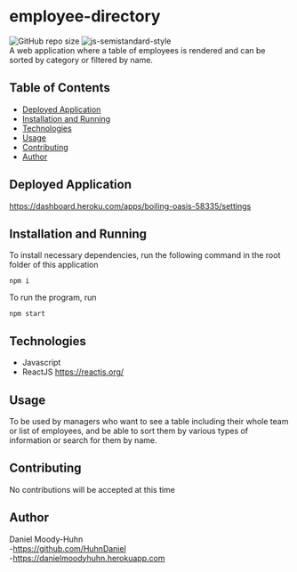 # employee-directory
![GitHub repo size](https://img.shields.io/github/repo-size/HuhnDaniel/employee-directory) ![js-semistandard-style](https://img.shields.io/badge/code%20style-semistandard-brightgreen.svg)  
A web application where a table of employees is rendered and can be sorted by category or filtered by name.
## Table of Contents
- [Deployed Application](#deployed-application)
- [Installation and Running](#installation-and-running)
- [Technologies](#technologies)
- [Usage](#usage)
- [Contributing](#contributing)
- [Author](#author)
## Deployed Application
https://dashboard.heroku.com/apps/boiling-oasis-58335/settings
## Installation and Running
To install necessary dependencies, run the following command in the root folder of this application
```
npm i
```
To run the program, run
```
npm start
```
## Technologies
- Javascript
- ReactJS https://reactjs.org/
## Usage
To be used by managers who want to see a table including their whole team or list of employees, and be able to sort them by various types of information or search for them by name.
## Contributing
No contributions will be accepted at this time
## Author
Daniel Moody-Huhn  
  -https://github.com/HuhnDaniel  
  -https://danielmoodyhuhn.herokuapp.com
